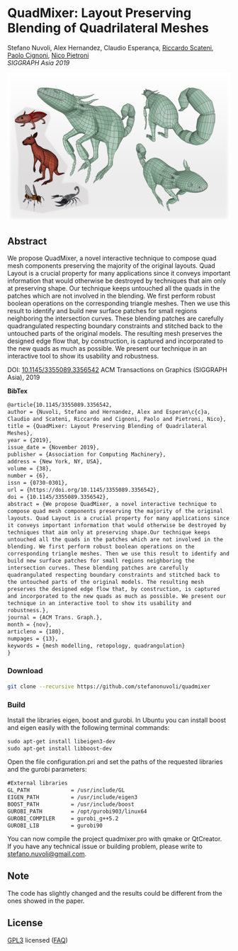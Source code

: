 # QuadMixer: Layout Preserving Blending of Quadrilateral Meshes

Stefano Nuvoli, Alex Hernandez, Claudio Esperança, [Riccardo Scateni](http://people.unica.it/riccardoscateni/), [Paolo Cignoni](http://vcg.isti.cnr.it/~cignoni/), [Nico Pietroni](https://profiles.uts.edu.au/Nico.Pietroni)<br/>
*SIGGRAPH Asia 2019*<br/>

![alt text](teaser.jpg)

## Abstract
We propose QuadMixer, a novel interactive technique to compose quad mesh components preserving the majority of the original layouts. Quad Layout is a crucial property for many applications since it conveys important information that would otherwise be destroyed by techniques that aim only at preserving shape. Our technique keeps untouched all the quads in the patches which are not involved in the blending. We first perform robust boolean operations on the corresponding triangle meshes. Then we use this result to identify and build new surface patches for small regions neighboring the intersection curves. These blending patches are carefully quadrangulated respecting boundary constraints and stitched back to the untouched parts of the original models. The resulting mesh preserves the designed edge flow that, by construction, is captured and incorporated to the new quads as much as possible. We present our technique in an interactive tool to show its usability and robustness.

DOI: [10.1145/3355089.3356542](https://doi.org/10.1145/3355089.3356542) ACM Transactions on Graphics (SIGGRAPH Asia), 2019

**BibTex**
```
@article{10.1145/3355089.3356542,
author = {Nuvoli, Stefano and Hernandez, Alex and Esperan\c{c}a, Claudio and Scateni, Riccardo and Cignoni, Paolo and Pietroni, Nico},
title = {QuadMixer: Layout Preserving Blending of Quadrilateral Meshes},
year = {2019},
issue_date = {November 2019},
publisher = {Association for Computing Machinery},
address = {New York, NY, USA},
volume = {38},
number = {6},
issn = {0730-0301},
url = {https://doi.org/10.1145/3355089.3356542},
doi = {10.1145/3355089.3356542},
abstract = {We propose QuadMixer, a novel interactive technique to compose quad mesh components preserving the majority of the original layouts. Quad Layout is a crucial property for many applications since it conveys important information that would otherwise be destroyed by techniques that aim only at preserving shape.Our technique keeps untouched all the quads in the patches which are not involved in the blending. We first perform robust boolean operations on the corresponding triangle meshes. Then we use this result to identify and build new surface patches for small regions neighboring the intersection curves. These blending patches are carefully quadrangulated respecting boundary constraints and stitched back to the untouched parts of the original models. The resulting mesh preserves the designed edge flow that, by construction, is captured and incorporated to the new quads as much as possible. We present our technique in an interactive tool to show its usability and robustness.},
journal = {ACM Trans. Graph.},
month = {nov},
articleno = {180},
numpages = {13},
keywords = {mesh modelling, retopology, quadrangulation}
}
```

### Download
```bash
git clone --recursive https://github.com/stefanonuvoli/quadmixer
```

### Build
Install the libraries eigen, boost and gurobi. 
In Ubuntu you can install boost and eigen easily with the following terminal commands:
```
sudo apt-get install libeigen3-dev
sudo apt-get install libboost-dev
```
Open the file configuration.pri and set the paths of the requested libraries and the gurobi parameters:
```
#External libraries
GL_PATH             = /usr/include/GL
EIGEN_PATH          = /usr/include/eigen3
BOOST_PATH          = /usr/include/boost
GUROBI_PATH         = /opt/gurobi903/linux64
GUROBI_COMPILER     = gurobi_g++5.2
GUROBI_LIB          = gurobi90
```
You can now compile the project quadmixer.pro with qmake or QtCreator.<br/>
If you have any technical issue or building problem, please write to [stefano.nuvoli@gmail.com](mailto:stefano.nuvoli@gmail.com).

## Note
The code has slightly changed and the results could be different from the ones showed in the paper.

## License
[GPL3](LICENSE) licensed
([FAQ](https://www.gnu.org/licenses/gpl-faq.html))



